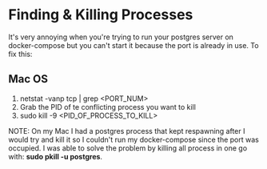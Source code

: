 # Finding & Killing Processes

It's very annoying when you're trying to run your postgres server on docker-compose but you can't start it because the port is already in use. To fix this:

## Mac OS

1. netstat -vanp tcp | grep <PORT_NUM>
2. Grab the PID of te conflicting process you want to kill
3. sudo kill -9 <PID_OF_PROCESS_TO_KILL>

NOTE: On my Mac I had a postgres process that kept respawning after I would try and kill it so I couldn't run my docker-compose since the port was occupied. I was able to solve the problem by killing all process in one go with: **sudo pkill -u postgres**.